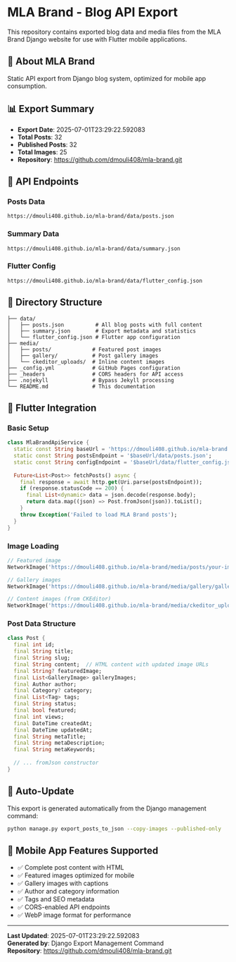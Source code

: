 # MLA Brand - Blog API Export

This repository contains exported blog data and media files from the MLA Brand Django website for use with Flutter mobile applications.

## 🏢 About MLA Brand
Static API export from Django blog system, optimized for mobile app consumption.

## 📊 Export Summary
- **Export Date**: 2025-07-01T23:29:22.592083
- **Total Posts**: 32
- **Published Posts**: 32
- **Total Images**: 25
- **Repository**: https://github.com/dmouli408/mla-brand.git

## 🔗 API Endpoints

### Posts Data
```
https://dmouli408.github.io/mla-brand/data/posts.json
```

### Summary Data
```
https://dmouli408.github.io/mla-brand/data/summary.json
```

### Flutter Config
```
https://dmouli408.github.io/mla-brand/data/flutter_config.json
```

## 📁 Directory Structure

```
├── data/
│   ├── posts.json          # All blog posts with full content
│   ├── summary.json        # Export metadata and statistics
│   └── flutter_config.json # Flutter app configuration
├── media/
│   ├── posts/             # Featured post images
│   ├── gallery/           # Post gallery images
│   └── ckeditor_uploads/  # Inline content images
├── _config.yml            # GitHub Pages configuration
├── _headers               # CORS headers for API access
├── .nojekyll              # Bypass Jekyll processing
└── README.md              # This documentation
```

## 🚀 Flutter Integration

### Basic Setup
```dart
class MlaBrandApiService {
  static const String baseUrl = 'https://dmouli408.github.io/mla-brand';
  static const String postsEndpoint = '$baseUrl/data/posts.json';
  static const String configEndpoint = '$baseUrl/data/flutter_config.json';
  
  Future<List<Post>> fetchPosts() async {
    final response = await http.get(Uri.parse(postsEndpoint));
    if (response.statusCode == 200) {
      final List<dynamic> data = json.decode(response.body);
      return data.map((json) => Post.fromJson(json)).toList();
    }
    throw Exception('Failed to load MLA Brand posts');
  }
}
```

### Image Loading
```dart
// Featured image
NetworkImage('https://dmouli408.github.io/mla-brand/media/posts/your-image.webp')

// Gallery images
NetworkImage('https://dmouli408.github.io/mla-brand/media/gallery/gallery-image.webp')

// Content images (from CKEditor)
NetworkImage('https://dmouli408.github.io/mla-brand/media/ckeditor_uploads/content-image.webp')
```

### Post Data Structure
```dart
class Post {
  final int id;
  final String title;
  final String slug;
  final String content;  // HTML content with updated image URLs
  final String? featuredImage;
  final List<GalleryImage> galleryImages;
  final Author author;
  final Category? category;
  final List<Tag> tags;
  final String status;
  final bool featured;
  final int views;
  final DateTime createdAt;
  final DateTime updatedAt;
  final String metaTitle;
  final String metaDescription;
  final String metaKeywords;
  
  // ... fromJson constructor
}
```

## 🔄 Auto-Update
This export is generated automatically from the Django management command:
```bash
python manage.py export_posts_to_json --copy-images --published-only
```

## 📱 Mobile App Features Supported
- ✅ Complete post content with HTML
- ✅ Featured images optimized for mobile
- ✅ Gallery images with captions
- ✅ Author and category information
- ✅ Tags and SEO metadata
- ✅ CORS-enabled API endpoints
- ✅ WebP image format for performance

---
**Last Updated**: 2025-07-01T23:29:22.592083  
**Generated by**: Django Export Management Command  
**Repository**: https://github.com/dmouli408/mla-brand.git

